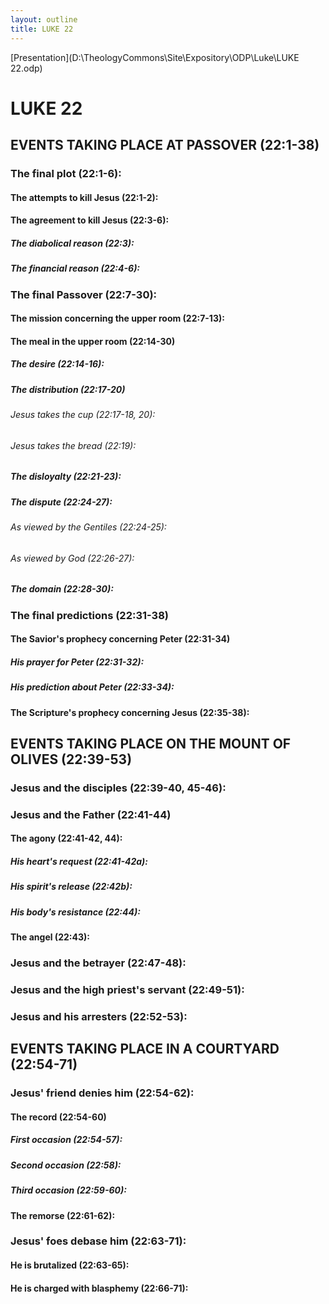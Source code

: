 ```yaml
---
layout: outline
title: LUKE 22
---
```

[Presentation](D:\TheologyCommons\Site\Expository\ODP\Luke\LUKE 22.odp)
# LUKE 22
## EVENTS TAKING PLACE AT PASSOVER (22:1-38) 
###  The final plot (22:1-6): 
####  The attempts to kill Jesus (22:1-2): 
####  The agreement to kill Jesus (22:3-6): 
#####  The diabolical reason (22:3): 
#####  The financial reason (22:4-6): 
###  The final Passover (22:7-30): 
####  The mission concerning the upper room (22:7-13): 
####  The meal in the upper room (22:14-30) 
#####  The desire (22:14-16): 
#####  The distribution (22:17-20) 
######  Jesus takes the cup (22:17-18, 20): 
######  Jesus takes the bread (22:19): 
#####  The disloyalty (22:21-23): 
#####  The dispute (22:24-27): 
######  As viewed by the Gentiles (22:24-25): 
######  As viewed by God (22:26-27): 
#####  The domain (22:28-30): 
###  The final predictions (22:31-38) 
####  The Savior\'s prophecy concerning Peter (22:31-34) 
#####  His prayer for Peter (22:31-32): 
#####  His prediction about Peter (22:33-34): 
####  The Scripture\'s prophecy concerning Jesus (22:35-38): 
## EVENTS TAKING PLACE ON THE MOUNT OF OLIVES (22:39-53) 
###  Jesus and the disciples (22:39-40, 45-46): 
###  Jesus and the Father (22:41-44) 
####  The agony (22:41-42, 44): 
#####  His heart\'s request (22:41-42a): 
#####  His spirit\'s release (22:42b): 
#####  His body\'s resistance (22:44): 
####  The angel (22:43): 
###  Jesus and the betrayer (22:47-48): 
###  Jesus and the high priest\'s servant (22:49-51): 
###  Jesus and his arresters (22:52-53): 
## EVENTS TAKING PLACE IN A COURTYARD (22:54-71) 
###  Jesus\' friend denies him (22:54-62): 
####  The record (22:54-60) 
#####  First occasion (22:54-57): 
#####  Second occasion (22:58): 
#####  Third occasion (22:59-60): 
####  The remorse (22:61-62): 
###  Jesus\' foes debase him (22:63-71): 
####  He is brutalized (22:63-65): 
####  He is charged with blasphemy (22:66-71): 
